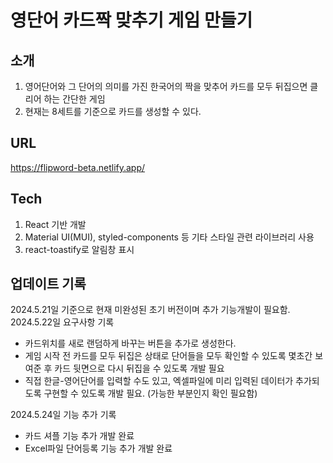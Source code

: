 
# 영단어 카드짝 맞추기 게임 만들기

## 소개
1. 영어단어와 그 단어의 의미를 가진 한국어의 짝을 맞추어 카드를 모두 뒤집으면 클리어 하는 간단한 게임
2. 현재는 8세트를 기준으로 카드를 생성할 수 있다.

## URL 
https://flipword-beta.netlify.app/

## Tech
1. React 기반 개발
2. Material UI(MUI), styled-components 등 기타 스타일 관련 라이브러리 사용
3. react-toastify로 알림창 표시

## 업데이트 기록
2024.5.21일 기준으로 현재 미완성된 초기 버전이며 추가 기능개발이 필요함.
2024.5.22일 요구사항 기록 
 - 카드위치를 새로 랜덤하게 바꾸는 버튼을 추가로 생성한다. 
 - 게임 시작 전 카드를 모두 뒤집은 상태로 단어들을 모두 확인할 수 있도록 몇초간 보여준 후 카드 뒷면으로 다시 뒤집을 수 있도록 개발 필요
 - 직접 한글-영어단어를 입력할 수도 있고, 엑셀파일에 미리 입력된 데이터가 추가되도록 구현할 수 있도록 개발 필요. (가능한 부분인지 확인 필요함)

2024.5.24일 기능 추가 기록
- 카드 셔플 기능 추가 개발 완료
- Excel파일 단어등록 기능 추가 개발 완료

